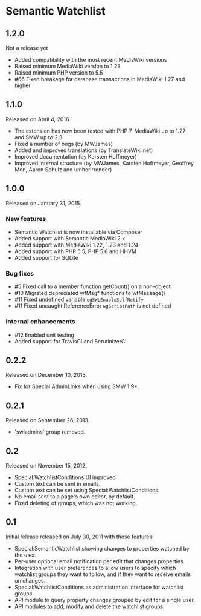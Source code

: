 # Semantic Watchlist

## 1.2.0

Not a release yet

* Added compatibility with the most recent MediaWiki versions
* Raised minimum MediaWiki version to 1.23
* Raised minimum PHP version to 5.5
* #66 Fixed breakage for database transactions in MediaWiki 1.27 and higher


## 1.1.0

Released on April 4, 2016.

* The extension has now been tested with PHP 7, MediaWiki up to 1.27 and SMW up to 2.3
* Fixed a number of bugs (by MWJames)
* Added and improved translations (by TranslateWiki.net)
* Improved documentation (by Karsten Hoffmeyer)
* Improved internal structure (by MWJames, Karsten Hoffmeyer, Geoffrey Mon, Aaron Schulz and umherirrender)


## 1.0.0

Released on January 31, 2015.

### New features

* Semantic Watchlist is now installable via Composer
* Added support with Semantic MediaWiki 2.x
* Added support with MediaWiki 1.22, 1.23 and 1.24
* Added support with PHP 5.5, PHP 5.6 and HHVM
* Added support for SQLite

### Bug fixes

* #5 Fixed call to a member function getCount() on a non-object
* #10 Migrated depreciated wfMsg* functions to wfMessage()
* #11 Fixed undefined variable `egSWLEnableSelfNotify`
* #11 Fixed uncaught ReferenceError `wgScriptPath` is not defined

### Internal enhancements

* #12 Enabled unit testing
* Added support for TravisCI and ScrutinizerCI


## 0.2.2

Released on December 10, 2013.

* Fix for Special:AdminLinks when using SMW 1.9+.


## 0.2.1

Released on September 26, 2013.

* 'swladmins' group removed.


## 0.2

Released on November 15, 2012.

* Special:WatchlistConditions UI improved.
* Custom text can be sent in emails.
* Custom text can be set using Special:WatchlistConditions.
* No email sent to a page's own editor, by default.
* Fixed deleting of groups, which was not working.


## 0.1

Initial release released on July 30, 2011 with these features:

* Special:SemanticWatchlist showing changes to properties watched by the user.
* Per-user optional email notification per edit that changes properties.  
* Integration with user preferences to allow users to specify which watchlist
  groups they want to follow, and if they want to receive emails on changes.
* Special:WatchlistConditions as administration interface for watchlist groups.
* API module to query property changes grouped by edit for a single user.
* API modules to add, modify and delete the watchlist groups.
